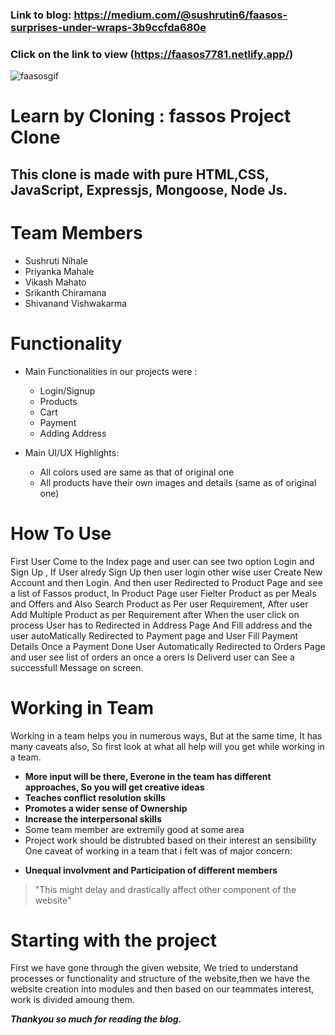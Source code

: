 ### Link to blog: https://medium.com/@sushrutin6/faasos-surprises-under-wraps-3b9ccfda680e
### Click on the link to view (https://faasos7781.netlify.app/)
![faasosgif](https://user-images.githubusercontent.com/97456472/165891179-c9f250ac-9252-45d6-bcf9-c6bd6a0603c6.gif)
# Learn by Cloning : fassos Project Clone

## This clone is made with pure HTML,CSS, JavaScript, Expressjs, Mongoose, Node Js.

# Team Members
   * Sushruti Nihale
   * Priyanka Mahale
   * Vikash Mahato
   * Srikanth Chiramana
   * Shivanand Vishwakarma



# Functionality
* Main Functionalities in our projects were :
    * Login/Signup
    * Products
    * Cart
    * Payment
    * Adding Address
     
     
 * Main UI/UX Highlights:
      * All colors used are same as that of original one
      * All products have their own images and details (same as of original one)
         
# How To Use

First User Come to the Index page and user can see two option Login and Sign Up , If User alredy Sign Up then user login other wise user Create New Account and then Login.
And then user Redirected to Product Page and see a list of Fassos product, In Product Page user Fielter Product as per Meals and Offers and Also Search Product as Per user Requirement, After user Add Multiple Product as per Requirement after When the user click on process User has to Redirected in Address Page And Fill address and the user autoMatically Redirected to Payment page and User Fill Payment Details Once a Payment Done User Automatically Redirected to Orders Page and user see list of orders an once a orers Is Deliverd user can See a successfull Message on screen.


# Working in Team

Working in a team helps you in numerous ways, But at the same time, It has many caveats also, So first look at what all help will you get while working in a team.

- **More input will be there, Everone in the team has different approaches, So you will get creative ideas**
- **Teaches conflict resolution skills**
- **Promotes a wider sense of Ownership**
- **Increase the interpersonal skills**
- Some team member are extremily good at some area
- Project work should be distrubted based on their interest an sensibility
One caveat of working in a team that i felt was of major concern:
* **Unequal involvment and Participation of different members**
>"This might delay and drastically affect other component of the website"
# Starting with the project
First we have gone through the given website, We tried to understand processes or functionality and structure of the website,then we have the website creation into modules and then based on our teammates interest, work is divided amoung them.

***Thankyou so much for reading the blog.***
